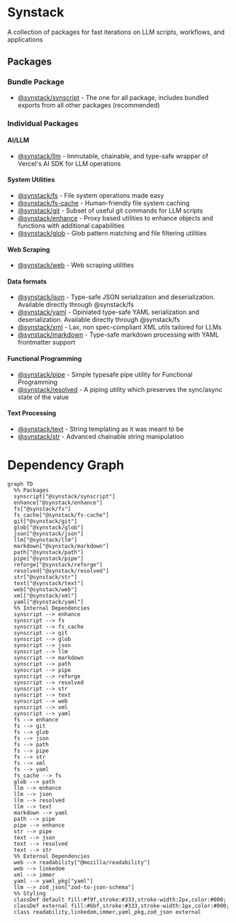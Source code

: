 # Synstack

A collection of packages for fast iterations on LLM scripts, workflows, and applications

## Packages

### Bundle Package

- [@synstack/synscript](./packages/synscript/README.md) - The one for all package, includes bundled exports from all other packages (recommended)

### Individual Packages

#### AI/LLM

- [@synstack/llm](./packages/llm/README.md) - Immutable, chainable, and type-safe wrapper of Vercel's AI SDK for LLM operations

#### System Utilities

- [@synstack/fs](./packages/fs/README.md) - File system operations made easy
- [@synstack/fs-cache](./packages/fs-cache/README.md) - Human-friendly file system caching
- [@synstack/git](./packages/git/README.md) - Subset of useful git commands for LLM scripts
- [@synstack/enhance](./packages/enhance/README.md) - Proxy based utilities to enhance objects and functions with additional capabilities
- [@synstack/glob](./packages/glob/README.md) - Glob pattern matching and file filtering utilities

#### Web Scraping

- [@synstack/web](./packages/web/README.md) - Web scraping utilities

#### Data formats

- [@synstack/json](./packages/json/README.md) - Type-safe JSON serialization and deserialization. Available directly through @synstack/fs
- [@synstack/yaml](./packages/yaml/README.md) - Opiniated type-safe YAML serialization and deserialization. Available directly through @synstack/fs
- [@synstack/xml](./packages/xml/README.md) - Lax, non spec-compliant XML utils tailored for LLMs
- [@synstack/markdown](./packages/markdown/README.md) - Type-safe markdown processing with YAML frontmatter support

#### Functional Programming

- [@synstack/pipe](./packages/pipe/README.md) - Simple typesafe pipe utility for Functional Programming
- [@synstack/resolved](./packages/resolved/README.md) - A piping utility which preserves the sync/async state of the value

#### Text Processing

- [@synstack/text](./packages/text/README.md) - String templating as it was meant to be
- [@synstack/str](./packages/str/README.md) - Advanced chainable string manipulation

# Dependency Graph

```mermaid
graph TD
  %% Packages
  synscript["@synstack/synscript"]
  enhance["@synstack/enhance"]
  fs["@synstack/fs"]
  fs_cache["@synstack/fs-cache"]
  git["@synstack/git"]
  glob["@synstack/glob"]
  json["@synstack/json"]
  llm["@synstack/llm"]
  markdown["@synstack/markdown"]
  path["@synstack/path"]
  pipe["@synstack/pipe"]
  reforge["@synstack/reforge"]
  resolved["@synstack/resolved"]
  str["@synstack/str"]
  text["@synstack/text"]
  web["@synstack/web"]
  xml["@synstack/xml"]
  yaml["@synstack/yaml"]
  %% Internal Dependencies
  synscript --> enhance
  synscript --> fs
  synscript --> fs_cache
  synscript --> git
  synscript --> glob
  synscript --> json
  synscript --> llm
  synscript --> markdown
  synscript --> path
  synscript --> pipe
  synscript --> reforge
  synscript --> resolved
  synscript --> str
  synscript --> text
  synscript --> web
  synscript --> xml
  synscript --> yaml
  fs --> enhance
  fs --> git
  fs --> glob
  fs --> json
  fs --> path
  fs --> pipe
  fs --> str
  fs --> xml
  fs --> yaml
  fs_cache --> fs
  glob --> path
  llm --> enhance
  llm --> json
  llm --> resolved
  llm --> text
  markdown --> yaml
  path --> pipe
  pipe --> enhance
  str --> pipe
  text --> json
  text --> resolved
  text --> str
  %% External Dependencies
  web --> readability["@mozilla/readability"]
  web --> linkedom
  xml --> immer
  yaml --> yaml_pkg["yaml"]
  llm --> zod_json["zod-to-json-schema"]
  %% Styling
  classDef default fill:#f9f,stroke:#333,stroke-width:2px,color:#000;
  classDef external fill:#bbf,stroke:#333,stroke-width:1px,color:#000;
  class readability,linkedom,immer,yaml_pkg,zod_json external
```
